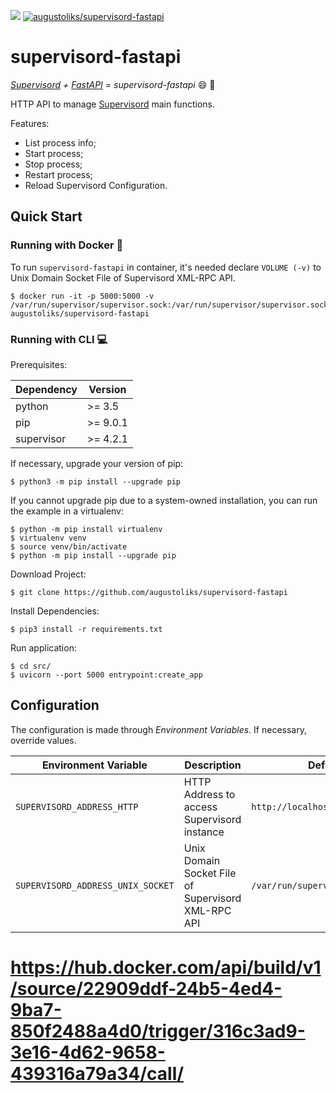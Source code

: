 [![](https://github.com/augustoliks/supervisord-fastapi/actions/workflows/docker-build.yml/badge.svg)](https://github.com/augustoliks/supervisord-fastapi/actions/workflows/docker-build.yml)
[![augustoliks/supervisord-fastapi](https://img.shields.io/badge/dockerfile-augustoliks/supervisord--fastapi:latest-blue.svg)](https://hub.docker.com/r/augustoliks/supervisord-fastapi)

# supervisord-fastapi

*[Supervisord](https://github.com/Supervisor/supervisor) + [FastAPI](https://github.com/tiangolo/fastapi) = supervisord-fastapi* :smile: :rocket:

HTTP API to manage [Supervisord](https://github.com/Supervisor/supervisor) main functions.

Features: 

- List process info;
- Start process;
- Stop process;
- Restart process;
- Reload Supervisord Configuration.

## Quick Start

### Running with Docker :whale:

To run `supervisord-fastapi` in container, it's needed declare `VOLUME (-v)` to Unix Domain Socket File of Supervisord XML-RPC API.

```shell
$ docker run -it -p 5000:5000 -v /var/run/supervisor/supervisor.sock:/var/run/supervisor/supervisor.sock augustoliks/supervisord-fastapi
```

### Running with CLI :computer: 

Prerequisites: 

Dependency          | Version
---                 |---
python              | >= 3.5
pip                 | >= 9.0.1
supervisor          | >= 4.2.1 

If necessary, upgrade your version of pip:

```shell
$ python3 -m pip install --upgrade pip
```

If you cannot upgrade pip due to a system-owned installation, you can run the example in a virtualenv:

```shell
$ python -m pip install virtualenv
$ virtualenv venv
$ source venv/bin/activate
$ python -m pip install --upgrade pip
```

Download Project:

```shell
$ git clone https://github.com/augustoliks/supervisord-fastapi
```

Install Dependencies:

```shell
$ pip3 install -r requirements.txt
```

Run application:

```shell
$ cd src/
$ uvicorn --port 5000 entrypoint:create_app 
```

## Configuration

The configuration is made through *Environment Variables*. If necessary, override values.

Environment Variable                | Description                                           | Default Value
---                                 |---                                                    |---
`SUPERVISORD_ADDRESS_HTTP`          | HTTP Address to access Supervisord instance           | `http://localhost`
`SUPERVISORD_ADDRESS_UNIX_SOCKET`   | Unix Domain Socket File of Supervisord XML-RPC API    | `/var/run/supervisor/supervisor.sock`

# https://hub.docker.com/api/build/v1/source/22909ddf-24b5-4ed4-9ba7-850f2488a4d0/trigger/316c3ad9-3e16-4d62-9658-439316a79a34/call/
